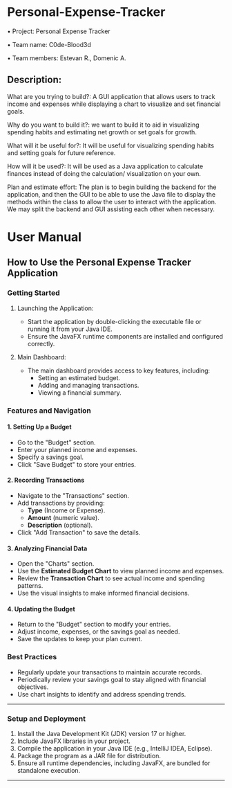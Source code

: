 # Personal-Expense-Tracker
•	Project: Personal Expense Tracker

•	Team name: C0de-Blood3d

•	Team members: Estevan R., Domenic A.

## Description: 
  
  What are you trying to build?:
    A GUI application that allows users to track income and expenses while displaying a chart to visualize and set financial 		goals.

Why do you want to build it?:
    we want to build it to aid in visualizing spending habits and estimating net growth or set goals for growth.

What will it be useful for?:
    It will be useful for visualizing spending habits and setting goals for future reference.

How will it be used?:
    It will be used as a Java application to calculate finances instead of doing the calculation/ visualization on your own.

Plan and estimate effort:
    The plan is to begin building the backend for the application, and then the GUI to be able to use the Java file to display the methods within the class to allow the user to interact with the application. We may split the backend and GUI assisting each other when necessary.


# User Manual

## How to Use the Personal Expense Tracker Application

### Getting Started
1. Launching the Application:
   - Start the application by double-clicking the executable file or running it from your Java IDE.
   - Ensure the JavaFX runtime components are installed and configured correctly.

2. Main Dashboard:
   - The main dashboard provides access to key features, including:
     - Setting an estimated budget.
     - Adding and managing transactions.
     - Viewing a financial summary.

### Features and Navigation

#### 1. Setting Up a Budget
   - Go to the "Budget" section.
   - Enter your planned income and expenses.
   - Specify a savings goal.
   - Click "Save Budget" to store your entries.

#### 2. Recording Transactions
   - Navigate to the "Transactions" section.
   - Add transactions by providing:
     - **Type** (Income or Expense).
     - **Amount** (numeric value).
     - **Description** (optional).
   - Click "Add Transaction" to save the details.

#### 3. Analyzing Financial Data
   - Open the "Charts" section.
   - Use the **Estimated Budget Chart** to view planned income and expenses.
   - Review the **Transaction Chart** to see actual income and spending patterns.
   - Use the visual insights to make informed financial decisions.

#### 4. Updating the Budget
   - Return to the "Budget" section to modify your entries.
   - Adjust income, expenses, or the savings goal as needed.
   - Save the updates to keep your plan current.

### Best Practices
- Regularly update your transactions to maintain accurate records.
- Periodically review your savings goal to stay aligned with financial objectives.
- Use chart insights to identify and address spending trends.

---

### Setup and Deployment
1. Install the Java Development Kit (JDK) version 17 or higher.
2. Include JavaFX libraries in your project.
3. Compile the application in your Java IDE (e.g., IntelliJ IDEA, Eclipse).
4. Package the program as a JAR file for distribution.
5. Ensure all runtime dependencies, including JavaFX, are bundled for standalone execution.

---

